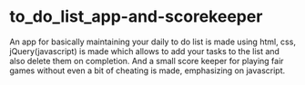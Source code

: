 # to_do_list_app-and-scorekeeper
An app for basically maintaining your daily to do list is made using html, css,  jQuery(javascript) is made which allows to add your tasks to the list and also delete them on completion.  And a small score keeper for playing fair games without even a bit of cheating is made,  emphasizing on javascript.
